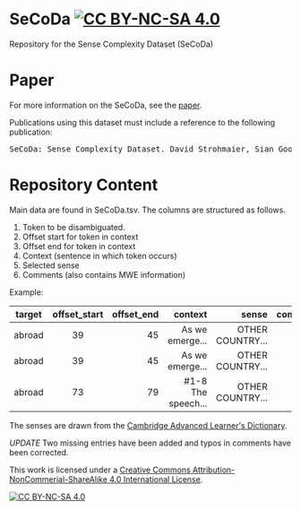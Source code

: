 # SeCoDa [![CC BY-NC-SA 4.0][cc-by-nc-sa-shield]][cc-by-nc-sa]

Repository for the Sense Complexity Dataset (SeCoDa)


# Paper

For more information on the SeCoDa, see the [paper](http://www.lrec-conf.org/proceedings/lrec2020/pdf/2020.lrec-1.730.pdf).

Publications using this dataset must include a reference to the following publication:

<pre>
SeCoDa: Sense Complexity Dataset. David Strohmaier, Sian Gooding, Shiva Taslimipoor, Ekaterina Kochmar. Proceedings of the 12th Conference on Language Resources and Evaluation (LREC 2020), pages 5964–5969, Marseille, 11–16 May 2020
</pre>

# Repository Content

Main data are found in SeCoDa.tsv. The columns are structured as follows.

1. Token to be disambiguated.
2. Offset start for token in context
3. Offset end for token in context
4. Context (sentence in which token occurs)
5. Selected sense
6. Comments (also contains MWE information)

Example:

| target  | offset_start | offset_end | context            | sense            | comments |
| ------- |:------------:| ----------:| ------------------:| ----------------:| --------:|
| abroad  | 39           | 45         | As we emerge...    | OTHER COUNTRY... | -        |
| abroad  | 39           | 45         | As we emerge...    | OTHER COUNTRY... | -        |
| abroad  | 73           | 79         | #1-8 The speech... | OTHER COUNTRY... | -        |


The senses are drawn from the [Cambridge Advanced Learner's Dictionary](https://dictionary.cambridge.org).

*UPDATE* Two missing entries have been added and typos in comments have been corrected.

This work is licensed under a [Creative Commons Attribution-NonCommerial-ShareAlike 4.0
International License][cc-by-nc-sa].

[![CC BY-NC-SA 4.0][cc-by-nc-sa-image]][cc-by-nc-sa]

[cc-by-nc-sa]: http://creativecommons.org/licenses/by-nc-sa/4.0/
[cc-by-nc-sa-image]: https://licensebuttons.net/l/by-nc-sa/4.0/88x31.png
[cc-by-nc-sa-shield]: https://img.shields.io/badge/License-CC%20BY--NC--SA%204.0-lightgrey.svg
